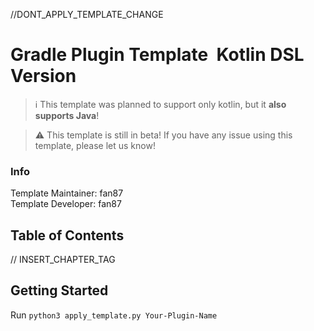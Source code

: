//DONT_APPLY_TEMPLATE_CHANGE
# Gradle Plugin Template &nbsp;Kotlin DSL Version

> :information_source: This template was planned to support only kotlin, but it **also supports Java**!

> :warning: This template is still in beta! If you have any issue using this template, please let us know!


### Info
Template Maintainer:  fan87<br>Template Developer:  fan87


## Table of Contents
// INSERT_CHAPTER_TAG

## Getting Started
Run `python3 apply_template.py Your-Plugin-Name`